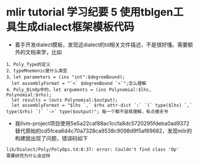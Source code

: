 # mlir tutorial 学习纪要 5 使用tblgen工具生成dialect框架模板代码
- 着手开发dialect模板，发现这dialect的td相关文件描述，不是很好懂。需要额外的文档来学，比如
```
1、Poly_Type的定义
2、typeMnemonic是什么类型
3、let parameters = (ins "int":$degreeBound);
  let assemblyFormat = "`<` $degreeBound `>`";怎么理解
4、Poly_BinOp中的，let arguments = (ins Polynomial:$lhs, Polynomial:$rhs);
  let results = (outs Polynomial:$output);
  let assemblyFormat = "$lhs `,` $rhs attr-dict `:` `(` type($lhs) `,` type($rhs) `)` `->` type($output)"; 每一个都不容易理解，有点像天书
```
- 我llvm-project项目使用5e5a22caf88ac1ccfa8dc5720295fdeba0ad9372替代原始的cd5fcea6d4c70a7328ca9538c9098d9f5af69682，发现mlir的构建就出现了问题，错误码如下
```
lib/Dialect/Poly/PolyOps.td:8:37: error: Couldn't find class 'Op'
需要研究为什么会这样
```
